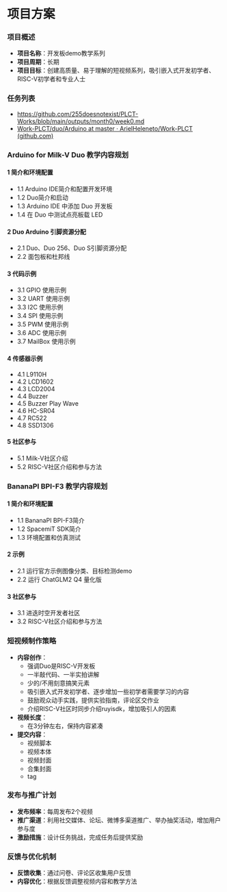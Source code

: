 
# 项目方案
### 项目概述
- **项目名称**：开发板demo教学系列
- **项目周期**：长期
- **项目目标**：创建高质量、易于理解的短视频系列，吸引嵌入式开发初学者、RISC-V初学者和专业人士

### 任务列表
- https://github.com/255doesnotexist/PLCT-Works/blob/main/outputs/month0/week0.md
- [Work-PLCT/duo/Arduino at master · ArielHeleneto/Work-PLCT (github.com)](https://github.com/ArielHeleneto/Work-PLCT/tree/master/duo/Arduino)
### Arduino for Milk-V Duo 教学内容规划

#### 1 简介和环境配置
- 1.1 Arduino IDE简介和配置开发环境
- 1.2 Duo简介和启动
- 1.3 Arduino IDE 中添加 Duo 开发板
- 1.4 在 Duo 中测试点亮板载 LED
#### 2 Duo Arduino 引脚资源分配
- 2.1 Duo、Duo 256、Duo S引脚资源分配
- 2.2 面包板和杜邦线
#### 3 代码示例
- 3.1 GPIO 使用示例
- 3.2 UART 使用示例
- 3.3 I2C 使用示例
- 3.4 SPI 使用示例
- 3.5 PWM 使用示例
- 3.6 ADC 使用示例
- 3.7 MailBox 使用示例
#### 4 传感器示例
- 4.1 L9110H
- 4.2 LCD1602
- 4.3 LCD2004
- 4.4 Buzzer
- 4.5 Buzzer Play Wave
- 4.6 HC-SR04
- 4.7 RC522
- 4.8 SSD1306
#### 5 社区参与
- 5.1 Milk-V社区介绍
- 5.2 RISC-V社区介绍和参与方法

###  BananaPI BPI-F3 教学内容规划

#### 1 简介和环境配置
- 1.1 BananaPI BPI-F3简介
- 1.2 SpacemiT SDK简介
- 1.3 环境配置和仿真测试
#### 2 示例
- 2.1 运行官方示例图像分类、目标检测demo
- 2.2 运行 ChatGLM2 Q4 量化版
#### 3 社区参与
- 3.1 进迭时空开发者社区
- 3.2 RISC-V社区介绍和参与方法
### 短视频制作策略

- **内容创作**：
  - 强调Duo是RISC-V开发板
  - 一半敲代码、一半实拍讲解
  - 少的/不用刻意搞笑元素
  - 吸引嵌入式开发初学者、逐步增加一些初学者需要学习的内容
  - 鼓励观众动手实践，提供实验指南，评论区交作业
  - 介绍RISC-V社区时同步介绍ruyisdk，增加吸引人的因素
- **视频长度**：
  - 在3分钟左右，保持内容紧凑
- **提交内容**：
  - 视频脚本
  - 视频本体
  - 视频封面
  - 合集封面
  - tag

### 发布与推广计划

- **发布频率**：每周发布2个视频
- **推广渠道**：利用社交媒体、论坛、微博多渠道推广、举办抽奖活动，增加用户参与度
- **激励措施**：设计任务挑战，完成任务后提供奖励


### 反馈与优化机制

- **反馈收集**：通过问卷、评论区收集用户反馈
- **内容优化**：根据反馈调整视频内容和教学方法
